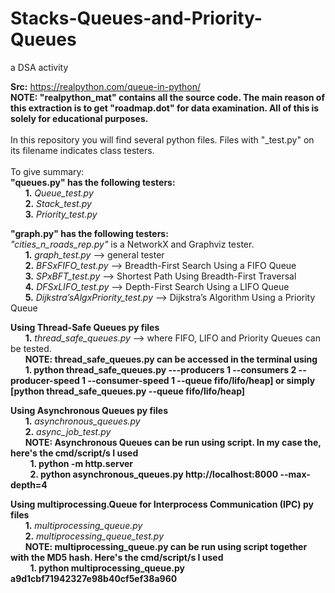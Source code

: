 # Stacks-Queues-and-Priority-Queues
a DSA activity

**Src:** https://realpython.com/queue-in-python/ <br>
**NOTE: "realpython_mat" contains all the source code. The main reason of this extraction is to get "roadmap.dot" for data examination. All of this is solely for educational purposes.**<br><br>
In this repository you will find several python files. Files with "_test.py" on its filename indicates class testers.<br><br>
To give summary:<br>
**"queues.py" has the following testers:**<br>
&nbsp;&nbsp;&nbsp;&nbsp;&nbsp;&nbsp;**1.** *Queue_test.py*<br>
&nbsp;&nbsp;&nbsp;&nbsp;&nbsp;&nbsp;**2.** *Stack_test.py*<br>
&nbsp;&nbsp;&nbsp;&nbsp;&nbsp;&nbsp;**3.** *Priority_test.py*<br>

**"graph.py" has the following testers:**<br>
*"cities_n_roads_rep.py"* is a NetworkX and Graphviz tester. <br>
&nbsp;&nbsp;&nbsp;&nbsp;&nbsp;&nbsp;**1.** *graph_test.py* --> general tester<br>
&nbsp;&nbsp;&nbsp;&nbsp;&nbsp;&nbsp;**2.** *BFSxFIFO_test.py* --> Breadth-First Search Using a FIFO Queue<br>
&nbsp;&nbsp;&nbsp;&nbsp;&nbsp;&nbsp;**3.** *SPxBFT_test.py* --> Shortest Path Using Breadth-First Traversal<br>
&nbsp;&nbsp;&nbsp;&nbsp;&nbsp;&nbsp;**4.** *DFSxLIFO_test.py* --> Depth-First Search Using a LIFO Queue<br>
&nbsp;&nbsp;&nbsp;&nbsp;&nbsp;&nbsp;**5.** *Dijkstra’sAlgxPriority_test.py* --> Dijkstra’s Algorithm Using a Priority Queue<br>

**Using Thread-Safe Queues py files**<br>
&nbsp;&nbsp;&nbsp;&nbsp;&nbsp;&nbsp;**1.** *thread_safe_queues.py* --> where FIFO, LIFO and Priority Queues can be tested.<br>
&nbsp;&nbsp;&nbsp;&nbsp;&nbsp;&nbsp;**NOTE: thread_safe_queues.py can be accessed in the terminal using**<br>
&nbsp;&nbsp;&nbsp;&nbsp;&nbsp;&nbsp;**1. python thread_safe_queues.py  ---producers 1  --consumers 2  --producer-speed 1  --consumer-speed 1  --queue fifo/lifo/heap] or simply [python thread_safe_queues.py  --queue fifo/lifo/heap]**<br> 

**Using Asynchronous Queues py files**<br>
&nbsp;&nbsp;&nbsp;&nbsp;&nbsp;&nbsp;**1.** *asynchronous_queues.py*<br>
&nbsp;&nbsp;&nbsp;&nbsp;&nbsp;&nbsp;**2.** *async_job_test.py*<br>
&nbsp;&nbsp;&nbsp;&nbsp;&nbsp;&nbsp;**NOTE: Asynchronous Queues can be run using script. In my case the, here's the cmd/script/s I used**<br> 
&nbsp;&nbsp;&nbsp;&nbsp;&nbsp;&nbsp;&nbsp;&nbsp;**1. python -m http.server**<br> 
&nbsp;&nbsp;&nbsp;&nbsp;&nbsp;&nbsp;&nbsp;&nbsp;**2. python asynchronous_queues.py http://localhost:8000 --max-depth=4**<br> 

**Using multiprocessing.Queue for Interprocess Communication (IPC) py files**<br>
&nbsp;&nbsp;&nbsp;&nbsp;&nbsp;&nbsp;**1.** *multiprocessing_queue.py*<br>
&nbsp;&nbsp;&nbsp;&nbsp;&nbsp;&nbsp;**2.** *multiprocessing_queue_test.py*<br>
&nbsp;&nbsp;&nbsp;&nbsp;&nbsp;&nbsp;**NOTE: multiprocessing_queue.py can be run using script together with the MD5 hash. Here's the cmd/script/s I used**<br> 
&nbsp;&nbsp;&nbsp;&nbsp;&nbsp;&nbsp;&nbsp;&nbsp;**1. python multiprocessing_queue.py a9d1cbf71942327e98b40cf5ef38a960**<br> 